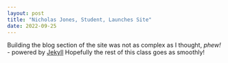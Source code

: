 ```yaml
---
layout: post
title: "Nicholas Jones, Student, Launches Site"
date: 2022-09-25
---
```


Building the blog section of the site was not as complex as I thought, <em> phew! </em> - powered by [Jekyll](http://jekyllrb.com) Hopefully the rest of this class goes as smoothly!
